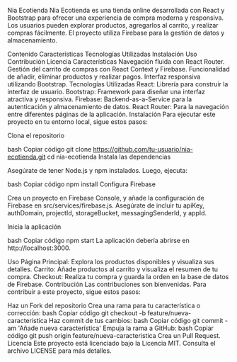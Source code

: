 Nia Ecotienda
Nia Ecotienda es una tienda online desarrollada con React y Bootstrap para ofrecer una experiencia de compra moderna y responsiva. Los usuarios pueden explorar productos, agregarlos al carrito, y realizar compras fácilmente. El proyecto utiliza Firebase para la gestión de datos y almacenamiento.

Contenido
Características
Tecnologías Utilizadas
Instalación
Uso
Contribución
Licencia
Características
Navegación fluida con React Router.
Gestión del carrito de compras con React Context y Firebase.
Funcionalidad de añadir, eliminar productos y realizar pagos.
Interfaz responsiva utilizando Bootstrap.
Tecnologías Utilizadas
React: Librería para construir la interfaz de usuario.
Bootstrap: Framework para diseñar una interfaz atractiva y responsiva.
Firebase: Backend-as-a-Service para la autenticación y almacenamiento de datos.
React Router: Para la navegación entre diferentes páginas de la aplicación.
Instalación
Para ejecutar este proyecto en tu entorno local, sigue estos pasos:

Clona el repositorio

bash
Copiar código
git clone https://github.com/tu-usuario/nia-ecotienda.git
cd nia-ecotienda
Instala las dependencias

Asegúrate de tener Node.js y npm instalados. Luego, ejecuta:

bash
Copiar código
npm install
Configura Firebase

Crea un proyecto en Firebase Console, y añade la configuración de Firebase en src/services/firebase.js. Asegúrate de incluir tu apiKey, authDomain, projectId, storageBucket, messagingSenderId, y appId.

Inicia la aplicación

bash
Copiar código
npm start
La aplicación debería abrirse en http://localhost:3000.

Uso
Página Principal: Explora los productos disponibles y visualiza sus detalles.
Carrito: Añade productos al carrito y visualiza el resumen de tu compra.
Checkout: Realiza tu compra y guarda la orden en la base de datos de Firebase.
Contribución
Las contribuciones son bienvenidas. Para contribuir a este proyecto, sigue estos pasos:

Haz un Fork del repositorio
Crea una rama para tu característica o corrección:
bash
Copiar código
git checkout -b feature/nueva-caracteristica
Haz commit de tus cambios:
bash
Copiar código
git commit -am 'Añade nueva característica'
Empuja la rama a GitHub:
bash
Copiar código
git push origin feature/nueva-caracteristica
Crea un Pull Request.
Licencia
Este proyecto está licenciado bajo la Licencia MIT. Consulta el archivo LICENSE para más detalles.


